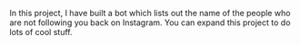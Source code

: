 In this project, I have built a bot which lists out the name of the people who are not following you back on Instagram. You can expand this project to do lots of cool stuff.
